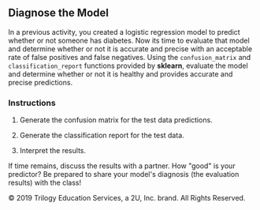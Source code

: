 ## Diagnose the Model

In a previous activity, you created a logistic regression model to predict whether or not someone has diabetes. Now its time to evaluate that model and determine whether or not it is accurate and precise with an acceptable rate of false positives and false negatives. Using the `confusion_matrix` and `classification_report` functions provided by **sklearn**, evaluate the model and determine whether or not it is healthy and provides accurate and precise predictions.

### Instructions

1. Generate the confusion matrix for the test data predictions.

2. Generate the classification report for the test data.

3. Interpret the results.

If time remains, discuss the results with a partner. How "good" is your predictor? Be prepared to share your model's diagnosis (the evaluation results) with the class!

© 2019 Trilogy Education Services, a 2U, Inc. brand. All Rights Reserved.
